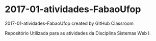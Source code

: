 # 2017-01-atividades-FabaoUfop
2017-01-atividades-FabaoUfop created by GitHub Classroom

Repositório Utilizada para as atividades da Disciplina Sistemas Web I.
